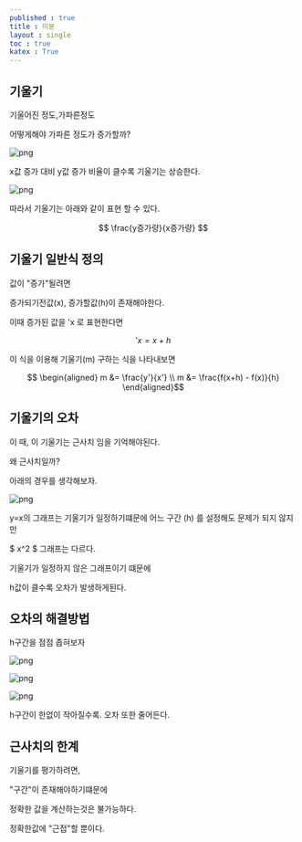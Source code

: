 ```yaml
---
published : true 
title : 미분  
layout : single 
toc : true 
katex : True 
---
```

## 기울기

기울어진 정도,가파른정도


어떻게해야 가파른 정도가 증가할까?





<!--```python
#disable
import matplotlib.pyplot as plt
import numpy as np

# Constants
a_values = np.arange(10, -1, -1)  # Slopes from 10 to 0
b = 5  # Intercept

# Generate x values
x = np.linspace(0, 10, 100)

# Plotting
for a in a_values:
    y = a * x + b
    plt.plot(x, y, label=f'Slope {a}')

# Set plot properties
plt.xlabel('x')
plt.ylabel('y')
plt.title('Graphs of y = ax + b')
plt.legend()

# Display the plot
plt.show()

```-->


    
![png](//C%3A/Users/jph/Desktop/github_pages/llinux910.github.io/assets/images/%EB%AF%B8%EB%B6%84_1_0.png)
    


x값 증가 대비 y값 증가 비율이 클수록 기울기는 상승한다.




<!--```python
#disable
import numpy as np
import matplotlib.pyplot as plt

x = np.linspace(0, 10, 100)  # x 값 범위 설정

# 기울기 10인 그래프
y1 = 10*x + 1

# 기울기 2인 그래프
y2 = 2*x + 1

# 그래프 그리기
plt.plot(x, y1, label='a=10')
plt.plot(x, y2, label='a=2')

# 축 라벨과 범례 추가
plt.xlabel('x')
plt.ylabel('y')
plt.legend()
plt.title('Graphs of y = ax + b')

# 그래프 출력
plt.show()

```-->


    
![png](//C%3A/Users/jph/Desktop/github_pages/llinux910.github.io/assets/images/%EB%AF%B8%EB%B6%84_3_0.png)
    


따라서 기울기는 아래와 같이 표현 할 수 있다.

$$
\frac{y증가량}{x증가량}
$$

## 기울기 일반식 정의

값이 "증가"될려면 

증가되기전값(x), 증가할값(h)이 존재해야한다. 

이때 증가된 값을 'x 로 표현한다면

$$
'x = x +h
$$

이 식을 이용해 기울기(m) 구하는 식을 나타내보면

$$
\begin{aligned}
m &= \frac{y'}{x'} \\
m &= \frac{f(x+h) - f(x)}{h}
\end{aligned}$$


## 기울기의 오차

이 때, 이 기울기는 근사치 임을 기억해야된다.

왜 근사치일까?

아래의 경우를 생각해보자.





<!--```python
#disable
import numpy as np
import matplotlib.pyplot as plt

# x^2 그래프
x = np.linspace(0, 10, 100)  # -10부터 10까지 100개의 점 생성
y = x ** 2

point = 8

# x == 7.5에서의 접선
x_tangent = np.linspace(4, 10, 100)  # 5부터 10까지 100개의 점 생성
y_tangent = point ** 2 + point * 2 * (x_tangent - point)

# 그래프 그리기
plt.plot(x, y, label='x^2')  # x^2 그래프
plt.plot(x_tangent, y_tangent, label='ax+b')  # x == 7.5에서의 접선
plt.xlabel('x')
plt.ylabel('y')
plt.legend()
plt.title('Graph of x^2 and ax+b')
plt.grid(True)
plt.show()

```-->


    
![png](//C%3A/Users/jph/Desktop/github_pages/llinux910.github.io/assets/images/%EB%AF%B8%EB%B6%84_6_0.png)
    


y=x의 그래프는 기울기가 일정하기떄문에 어느 구간 (h) 를 설정해도 문제가 되지 않지만

$
x^2
$ 그래프는 다르다.

기울기가 일정하지 않은 그래프이기 떄문에

h값이 클수록 오차가 발생하게된다.


## 오차의 해결방법

h구간을 점점 좁혀보자




<!--```python
#disable
import numpy as np
import matplotlib.pyplot as plt

# x^2 그래프
x = np.linspace(0, 10, 100)  # -10부터 10까지 100개의 점 생성
y = x ** 2

point = 8

# x == 7.5에서의 접선
x_tangent = np.linspace(4, 10, 100)  # 5부터 10까지 100개의 점 생성
y_tangent = point ** 2 + point * 2 * (x_tangent - point)

# 그래프 그리기
plt.plot(x, y, label='x^2')  # x^2 그래프
plt.plot(x_tangent, y_tangent, label='ax+b')  # x == 7.5에서의 접선
plt.xlabel('x')
plt.ylabel('y')

xp = 4
yp = 10
plt.xlim(xp,yp)
plt.ylim(xp**2,yp**2)

plt.legend()
plt.title('Graph of x^2 and ax+b')
plt.grid(True)
plt.show()

```-->


    
![png](//C%3A/Users/jph/Desktop/github_pages/llinux910.github.io/assets/images/%EB%AF%B8%EB%B6%84_10_0.png)
    



<!--```python
#disable
import numpy as np
import matplotlib.pyplot as plt

# x^2 그래프
x = np.linspace(0, 10, 100)  # -10부터 10까지 100개의 점 생성
y = x ** 2

point = 8

# x == 7.5에서의 접선
x_tangent = np.linspace(4, 10, 100)  # 5부터 10까지 100개의 점 생성
y_tangent = point ** 2 + point * 2 * (x_tangent - point)

# 그래프 그리기
plt.plot(x, y, label='x^2')  # x^2 그래프
plt.plot(x_tangent, y_tangent, label='ax+b')  # x == 7.5에서의 접선
plt.xlabel('x')
plt.ylabel('y')

xp = 6
yp = 10
plt.xlim(xp,yp)
plt.ylim(xp**2,yp**2)

plt.legend()
plt.title('Graph of x^2 and ax+b')
plt.grid(True)
plt.show()

```-->


    
![png](//C%3A/Users/jph/Desktop/github_pages/llinux910.github.io/assets/images/%EB%AF%B8%EB%B6%84_11_0.png)
    



<!--```python
#disable
import numpy as np
import matplotlib.pyplot as plt

# x^2 그래프
x = np.linspace(0, 10, 100)  # -10부터 10까지 100개의 점 생성
y = x ** 2

point = 8

# x == 7.5에서의 접선
x_tangent = np.linspace(4, 10, 100)  # 5부터 10까지 100개의 점 생성
y_tangent = point ** 2 + point * 2 * (x_tangent - point)

# 그래프 그리기
plt.plot(x, y, label='x^2')  # x^2 그래프
plt.plot(x_tangent, y_tangent, label='ax+b')  # x == 7.5에서의 접선
plt.xlabel('x')
plt.ylabel('y')

xp = 7.5
yp = 8.5
plt.xlim(xp,yp)
plt.ylim(xp**2,yp**2)

plt.legend()
plt.title('Graph of x^2 and ax+b')
plt.grid(True)
plt.show()

```-->


    
![png](//C%3A/Users/jph/Desktop/github_pages/llinux910.github.io/assets/images/%EB%AF%B8%EB%B6%84_12_0.png)
    


h구간이 한없이 작아질수록. 오차 또한 줄어든다.


## 근사치의 한계

기울기를 평가하려면, 

"구간"이 존재해야하기떄문에

정확한 값을 계산하는것은 불가능하다.

정확한값에 "근접"할 뿐이다. 


